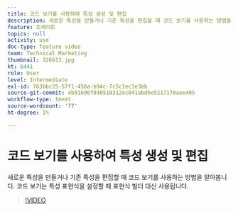 ```yaml
---
title: 코드 보기를 사용하여 특성 생성 및 편집
description: 새로운 특성을 만들거나 기존 특성을 편집할 때 코드 보기를 사용하는 방법을 알아봅니다. 코드 보기는 특성 표현식을 설정할 때 표현식 빌더 대신 사용됩니다.
feature: 트레이트
topics: null
activity: use
doc-type: feature video
team: Technical Marketing
thumbnail: 326613.jpg
kt: 6441
role: User
level: Intermediate
exl-id: 763bbc25-57f1-456a-b94c-7c5c1ec1e3bb
source-git-commit: 4b91696f840518312ec041abdbe5217178aee405
workflow-type: tm+mt
source-wordcount: '77'
ht-degree: 1%

---
```


# 코드 보기를 사용하여 특성 생성 및 편집

새로운 특성을 만들거나 기존 특성을 편집할 때 코드 보기를 사용하는 방법을 알아봅니다. 코드 보기는 특성 표현식을 설정할 때 표현식 빌더 대신 사용됩니다.

>[!VIDEO](https://video.tv.adobe.com/v/326613/?quality=12&learn=on)
